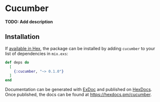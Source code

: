 # Cucumber

**TODO: Add description**

## Installation

If [available in Hex](https://hex.pm/docs/publish), the package can be installed
by adding `cucumber` to your list of dependencies in `mix.exs`:

```elixir
def deps do
  [
    {:cucumber, "~> 0.1.0"}
  ]
end
```

Documentation can be generated with [ExDoc](https://github.com/elixir-lang/ex_doc)
and published on [HexDocs](https://hexdocs.pm). Once published, the docs can
be found at <https://hexdocs.pm/cucumber>.


